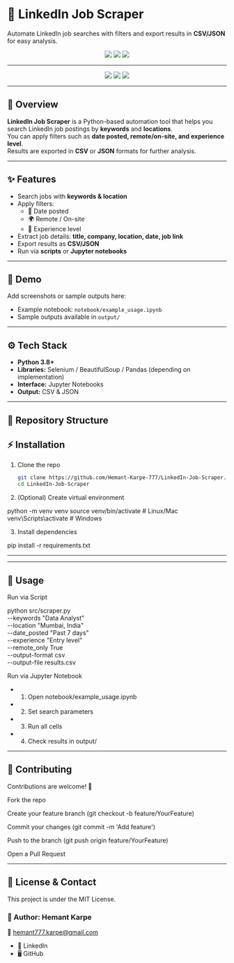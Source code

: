 # 🔎 LinkedIn Job Scraper

Automate LinkedIn job searches with filters and export results in **CSV/JSON** for easy analysis.

<p align="center">
  <img src="https://img.shields.io/badge/Python-3.8%2B-3670A0?style=for-the-badge&logo=python&logoColor=yellow" />
  <img src="https://img.shields.io/badge/Jupyter-Notebook-orange?style=for-the-badge&logo=jupyter" />
  <a href="https://github.com/Hemant-Karpe-777/LinkedIn-Job-Scraper/stargazers">
    <img src="https://img.shields.io/github/stars/Hemant-Karpe-777/LinkedIn-Job-Scraper?style=social" />
  </a>
</p>

---


<p align="center">
  <img src="https://img.shields.io/badge/Python-3.8%2B-3670A0?style=for-the-badge&logo=python&logoColor=yellow" />
  <img src="https://img.shields.io/badge/Jupyter-Notebook-orange?style=for-the-badge&logo=jupyter" />
  <a href="https://github.com/Hemant-Karpe-777/LinkedIn-Job-Scraper/stargazers">
    <img src="https://img.shields.io/github/stars/Hemant-Karpe-777/LinkedIn-Job-Scraper?style=social" />
  </a>
</p>

---

## 📖 Overview
**LinkedIn Job Scraper** is a Python-based automation tool that helps you search LinkedIn job postings by **keywords** and **locations**.  
You can apply filters such as **date posted, remote/on-site, and experience level**.  
Results are exported in **CSV** or **JSON** formats for further analysis.

---

## ✨ Features
- Search jobs with **keywords & location**
- Apply filters:
  - 📅 Date posted  
  - 🌍 Remote / On-site  
  - 🎯 Experience level
- Extract job details: **title, company, location, date, job link**
- Export results as **CSV/JSON**
- Run via **scripts** or **Jupyter notebooks**

---

## 🎥 Demo
Add screenshots or sample outputs here:  
- Example notebook: `notebook/example_usage.ipynb`  
- Sample outputs available in `output/`

---

## ⚙️ Tech Stack
- **Python 3.8+**  
- **Libraries:** Selenium / BeautifulSoup / Pandas (depending on implementation)  
- **Interface:** Jupyter Notebooks  
- **Output:** CSV & JSON  

---

## 📂 Repository Structure


## ⚡ Installation

1. Clone the repo  
   ```bash
   git clone https://github.com/Hemant-Karpe-777/LinkedIn-Job-Scraper.git
   cd LinkedIn-Job-Scraper

2. (Optional) Create virtual environment

python -m venv venv
source venv/bin/activate   # Linux/Mac
venv\Scripts\activate      # Windows


3. Install dependencies

pip install -r requirements.txt


---

---

## 🚀 Usage

Run via Script

python src/scraper.py \
  --keywords "Data Analyst" \
  --location "Mumbai, India" \
  --date_posted "Past 7 days" \
  --experience "Entry level" \
  --remote_only True \
  --output-format csv \
  --output-file results.csv

Run via Jupyter Notebook

- 1. Open notebook/example_usage.ipynb
- 2. Set search parameters
- 3. Run all cells
- 4. Check results in output/




---

## 🤝 Contributing

Contributions are welcome! 🎉

Fork the repo

Create your feature branch (git checkout -b feature/YourFeature)

Commit your changes (git commit -m 'Add feature')

Push to the branch (git push origin feature/YourFeature)

Open a Pull Request



---

## 📜 License & Contact

This project is under the MIT License.

### 👤 Author: Hemant Karpe
📧 hemant777.karpe@gmail.com

- 🔗 LinkedIn
- 🖥 GitHub
